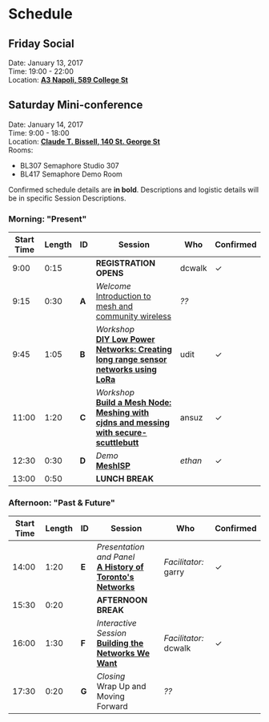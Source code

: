 # Schedule

## Friday Social

Date: January 13, 2017  
Time: 19:00 - 22:00  
Location: **[A3 Napoli, 589 College St](http://osm.org/go/ZX6BPjQBM?m=)**

## Saturday Mini-conference

Date: January 14, 2017  
Time: 9:00 - 18:00  
Location: **[Claude T. Bissell, 140 St. George St](http://osm.org/go/ZX6Bw~WNh--?m=)**  
Rooms:

- BL307 Semaphore Studio 307
- BL417 Semaphore Demo Room

Confirmed schedule details are **in bold**. Descriptions and logistic details will be in specific Session Descriptions.

### Morning: "Present"

| Start Time | Length | ID | Session | Who | Confirmed |
| --- | --- | --- | --- | --- | --- |
| 9:00 | 0:15 |  | **REGISTRATION OPENS** | dcwalk | ✓ |
| 9:15 | 0:30 | **A** | _Welcome_ <br /> [Introduction to mesh and community wireless]() | _??_ |  |
| 9:45 | 1:05 | **B** | _Workshop_ <br /> **[DIY Low Power Networks: Creating long range sensor networks using LoRa](https://github.com/tomeshnet/mini-conf-2017/blob/master/sessions/session-b.md)** | udit | ✓ |
| 11:00 | 1:20 | **C** | _Workshop_ <br /> **[Build a Mesh Node: Meshing with cjdns and messing with secure-scuttlebutt](https://github.com/tomeshnet/mini-conf-2017/blob/master/sessions/session-c.md)** | ansuz | ✓ |
| 12:30 | 0:30 | **D** | _Demo_ <br /> **[MeshISP](https://github.com/tomeshnet/mini-conf-2017/blob/master/sessions/session-d.md)** | _ethan_ | ✓ |
| 13:00 | 0:50 |  | **LUNCH BREAK** |  |  |

### Afternoon: "Past & Future"

| Start Time | Length | ID | Session | Who | Confirmed |
| --- | --- | --- | --- | --- | --- |
| 14:00 | 1:20 | **E** | _Presentation and Panel_ <br /> **[A History of Toronto's Networks](https://github.com/tomeshnet/mini-conf-2017/blob/master/sessions/session-e.md)** | _Facilitator:_ garry | ✓ |
| 15:30 | 0:20 |  | **AFTERNOON BREAK** |  |  |
| 16:00 | 1:30 | **F** | _Interactive Session_ <br /> **[Building the Networks We Want](https://github.com/tomeshnet/mini-conf-2017/blob/master/sessions/session-f.md)** | _Facilitator:_ dcwalk | ✓ |
| 17:30 | 0:20 | **G** | _Closing_ <br /> Wrap Up and Moving Forward | _??_ |  |
